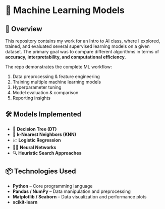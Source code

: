 # 🤖 Machine Learning Models

## 📖 Overview  
This repository contains my work for an Intro to AI class, where I explored, trained, and evaluated several supervised learning models on a given dataset. The primary goal was to compare different algorithms in terms of **accuracy, interpretability, and computational efficiency**.  

The repo demonstrates the complete ML workflow:  
1. Data preprocessing & feature engineering  
2. Training multiple machine learning models  
3. Hyperparameter tuning  
4. Model evaluation & comparison  
5. Reporting insights  

## 🛠️ Models Implemented  

- 🌳 **Decision Tree (DT)**  
- 🔗 **k-Nearest Neighbors (KNN)**
- 📈 **Logistic Regression**
- 🧑‍🤖 **Neural Networks**
- 🔍 **Heuristic Search Approaches**

## 📦 Technologies Used  

- **Python** – Core programming language  
- **Pandas / NumPy** – Data manipulation and preprocessing  
- **Matplotlib / Seaborn** – Data visualization and performance plots  
- **scikit-learn**
